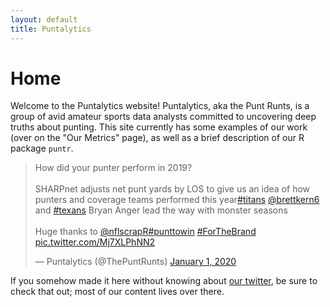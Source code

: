 ```yaml
---
layout: default
title: Puntalytics
---
```

# Home

Welcome to the Puntalytics website! Puntalytics, aka the Punt Runts, is a group of avid amateur sports data analysts committed to uncovering deep truths about punting. This site currently has some examples of our work (over on the "Our Metrics" page), as well as a brief description of our R package `puntr`.
  
<blockquote class="twitter-tweet"><p lang="en" dir="ltr">How did your punter perform in 2019?<br><br>SHARPnet adjusts net punt yards by LOS to give us an idea of how punters and coverage teams performed this year<a href="https://twitter.com/hashtag/titans?src=hash&amp;ref_src=twsrc%5Etfw">#titans</a> <a href="https://twitter.com/brettkern6?ref_src=twsrc%5Etfw">@brettkern6</a> and <a href="https://twitter.com/hashtag/texans?src=hash&amp;ref_src=twsrc%5Etfw">#texans</a> Bryan Anger lead the way with monster seasons<br><br>Huge thanks to <a href="https://twitter.com/nflscrapR?ref_src=twsrc%5Etfw">@nflscrapR</a><a href="https://twitter.com/hashtag/punttowin?src=hash&amp;ref_src=twsrc%5Etfw">#punttowin</a> <a href="https://twitter.com/hashtag/ForTheBrand?src=hash&amp;ref_src=twsrc%5Etfw">#ForTheBrand</a> <a href="https://t.co/Mj7XLPhNN2">pic.twitter.com/Mj7XLPhNN2</a></p>&mdash; Puntalytics (@ThePuntRunts) <a href="https://twitter.com/ThePuntRunts/status/1212487929064542211?ref_src=twsrc%5Etfw">January 1, 2020</a></blockquote> <script async src="https://platform.twitter.com/widgets.js" charset="utf-8"></script>  
  
If you somehow made it here without knowing about [our twitter](https://twitter.com/ThePuntRunts), be sure to check that out; most of our content lives over there.



